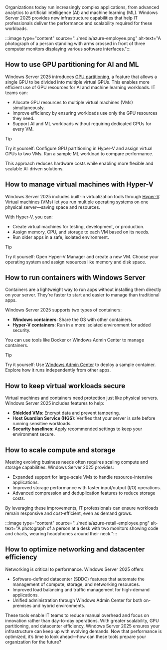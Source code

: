 Organizations today run increasingly complex applications, from advanced analytics to artificial intelligence (AI) and machine learning (ML). Windows Server 2025 provides new infrastructure capabilities that help IT professionals deliver the performance and scalability required for these workloads.

:::image type="content" source="../media/azure-employee.png" alt-text="A photograph of a person standing with arms crossed in front of three computer monitors displaying various software interfaces.":::

## How to use GPU partitioning for AI and ML

Windows Server 2025 introduces [GPU partitioning](/windows-server/virtualization/hyper-v/partition-assign-vm-gpu), a feature that allows a single GPU to be divided into multiple virtual GPUs. This enables more efficient use of GPU resources for AI and machine learning workloads. IT teams can:  

- Allocate GPU resources to multiple virtual machines (VMs) simultaneously.  
- Improve efficiency by ensuring workloads use only the GPU resources they need.  
- Support AI and ML workloads without requiring dedicated GPUs for every VM.  

> [!TIP]
> Try it yourself: Configure GPU partitioning in Hyper-V and assign virtual GPUs to two VMs. Run a sample ML workload to compare performance.

This approach reduces hardware costs while enabling more flexible and scalable AI-driven solutions.  


## How to manage virtual machines with Hyper-V

Windows Server 2025 includes built-in virtualization tools through [Hyper-V](/windows-server/virtualization/hyper-v/overview). Virtual machines (VMs) let you run multiple operating systems on one physical server—saving space and resources.

With Hyper-V, you can:
- Create virtual machines for testing, development, or production.
- Assign memory, CPU, and storage to each VM based on its needs.
- Run older apps in a safe, isolated environment.

> [!TIP]
> Try it yourself: Open Hyper-V Manager and create a new VM. Choose your operating system and assign resources like memory and disk space.

## How to run containers with Windows Server

Containers are a lightweight way to run apps without installing them directly on your server. They’re faster to start and easier to manage than traditional apps.

Windows Server 2025 supports two types of containers:
- **Windows containers**: Share the OS with other containers.
- **Hyper-V containers**: Run in a more isolated environment for added security.

You can use tools like Docker or Windows Admin Center to manage containers.

> [!TIP]
> Try it yourself: Use [Windows Admin Center](/windows-server/manage/windows-admin-center/overview) to deploy a sample container. Explore how it runs independently from other apps.

## How to keep virtual workloads secure

Virtual machines and containers need protection just like physical servers. Windows Server 2025 includes features to help:

- **Shielded VMs**: Encrypt data and prevent tampering.
- **Host Guardian Service (HGS)**: Verifies that your server is safe before running sensitive workloads.
- **Security baselines**: Apply recommended settings to keep your environment secure.

## How to scale compute and storage

Meeting evolving business needs often requires scaling compute and storage capabilities. Windows Server 2025 provides:  

- Expanded support for large-scale VMs to handle resource-intensive applications.  
- Improved storage performance with faster input/output (I/O) operations.  
- Advanced compression and deduplication features to reduce storage costs.  

By leveraging these improvements, IT professionals can ensure workloads remain responsive and cost-efficient, even as demand grows.

:::image type="content" source="../media/azure-retail-employee.png" alt-text="A photograph of a person at a desk with two monitors showing code and charts, wearing headphones around their neck.":::

## How to optimize networking and datacenter efficiency

Networking is critical to performance. Windows Server 2025 offers:  

- Software-defined datacenter (SDDC) features that automate the management of compute, storage, and networking resources.  
- Improved load balancing and traffic management for high-demand applications.  
- Unified administration through Windows Admin Center for both on-premises and hybrid environments.  

These tools enable IT teams to reduce manual overhead and focus on innovation rather than day-to-day operations. With greater scalability, GPU partitioning, and datacenter efficiency, Windows Server 2025 ensures your infrastructure can keep up with evolving demands. Now that performance is optimized, it’s time to look ahead—how can these tools prepare your organization for the future?